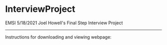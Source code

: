 # InterviewProject
EMSI 5/18/2021 Joel Howell's Final Step Interview Project
_______________________________________________________

Instructions for downloading and viewing webpage:
